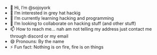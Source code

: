 - 👋 Hi, I’m @sojoyork
- 👀 I’m interested in grey hat hackig
- 🌱 I’m currently learning hacking and programming
- 💞️ I’m looking to collaborate on hacking stuff (and other stuff)
- 📫 How to reach me... nah am not telling my address just contact me through discord or my email
- 😄 Pronouns: By the name
- ⚡ Fun fact: Nothing is on fire, fire is on things

<!---
sojoyork/sojoyork is a ✨ special ✨ repository because its `README.md` (this file) appears on your GitHub profile.
You can click the Preview link to take a look at your changes.
--->
